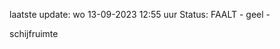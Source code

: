 laatste update: 
wo 13-09-2023 12:55   uur 
Status: FAALT - geel - 
<div class="service Y">schijfruimte</div>